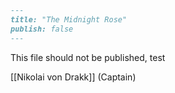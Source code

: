 ```md
---
title: "The Midnight Rose"
publish: false
---
```

This file should not be published, test

[[Nikolai von Drakk]] (Captain)